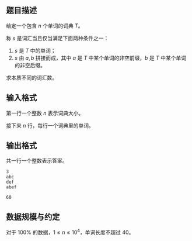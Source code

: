 ## 题目描述

给定一个包含 $n$ 个单词的词典 $T$。

称 $s$ 是词汇当且仅当满足下面两种条件之一：

1. $s$ 是 $T$ 中的单词；
2. $s$ 由 $a,b$ 拼接而成，其中 $a$ 是 $T$ 中某个单词的非空前缀，$b$ 是 $T$ 中某个单词的非空后缀。

求本质不同的词汇数。

## 输入格式

第一行一个整数 $n$ 表示词典大小。

接下来 $n$ 行，每行一个词典里的单词。

## 输出格式

共一行一个整数表示答案。

```input1
3
abc
def
abef
```

```output1
60
```

## 数据规模与约定

对于 $100\%$ 的数据，$1\leq n\leq 10^4$，单词长度不超过 $40$。

